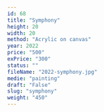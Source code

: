 ```yaml
---
id: 68
title: "Symphony"
height: 20
width: 20
method: "Acrylic on canvas"
year: 2022
price: "500"
exPrice: "300"
status: ""
fileName: "2022-symphony.jpg"
medie: "painting"
draft: "False"
slug: "symphony"
weight: "450"
---
```

